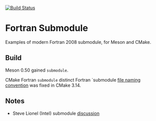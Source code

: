 [![Build Status](https://travis-ci.com/scivision/fortran-submodule.svg?branch=master)](https://travis-ci.com/scivision/fortran-submodule)

# Fortran Submodule

Examples of modern Fortran 2008 submodule, for Meson and CMake.


## Build
Meson 0.50 gained `submodule`.

CMake Fortran `submodule` distinct Fortran `submodule 
[file naming convention](https://www.scivision.co/fortran-compiler-submodule-file-naming/)
was fixed in CMake 3.14.

## Notes

* Steve Lionel (Intel) submodule [discussion](https://software.intel.com/en-us/blogs/2015/07/07/doctor-fortran-in-we-all-live-in-a-yellow-submodule)
